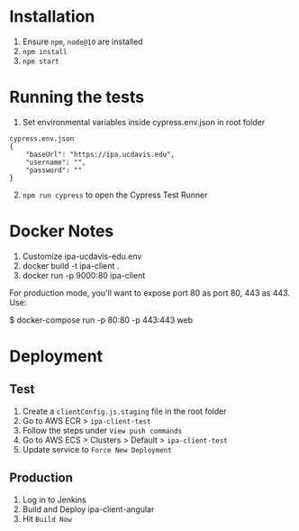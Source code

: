 # Installation
1. Ensure `npm`, `node@10` are installed
2. `npm install`
3. `npm start`

# Running the tests
1. Set environmental variables inside cypress.env.json in root folder
```
cypress.env.json
{
    "baseUrl": "https://ipa.ucdavis.edu",
    "username": "",
    "password": ""
}
```
2. `npm run cypress` to open the Cypress Test Runner

# Docker Notes
1. Customize ipa-ucdavis-edu.env
2. docker build -t ipa-client .
3. docker run -p 9000:80 ipa-client

For production mode, you'll want to expose port 80 as port 80, 443 as 443. Use:

$ docker-compose run -p 80:80 -p 443:443 web

# Deployment
## Test
1. Create a `clientConfig.js.staging` file in the root folder
2. Go to AWS ECR > `ipa-client-test`
3. Follow the steps under `View push commands`
4. Go to AWS ECS > Clusters > Default > `ipa-client-test`
5. Update service to `Force New Deployment`

## Production
1. Log in to Jenkins
2. Build and Deploy ipa-client-angular
3. Hit `Build Now`
